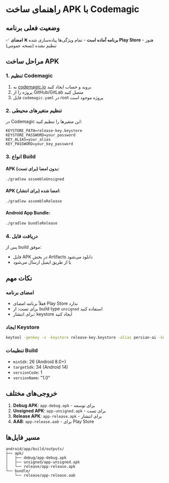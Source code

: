 # راهنمای ساخت APK با Codemagic

## وضعیت فعلی برنامه

✅ **برنامه آماده است** - تمام ویژگی‌ها پیاده‌سازی شده
❌ **امضای Play Store** - هنوز تنظیم نشده (نسخه عمومی)

## مراحل ساخت APK

### 1. تنظیم Codemagic

1. به [codemagic.io](https://codemagic.io) بروید و حساب ایجاد کنید
2. پروژه را از GitHub/GitLab متصل کنید
3. فایل `codemagic.yaml` در root پروژه موجود است

### 2. تنظیم متغیرهای محیطی

در Codemagic این متغیرها را تنظیم کنید:

```
KEYSTORE_PATH=release-key.keystore
KEYSTORE_PASSWORD=your_password
KEY_ALIAS=your_alias  
KEY_PASSWORD=your_key_password
```

### 3. انواع Build

#### APK بدون امضا (برای تست):
```bash
./gradlew assembleUnsigned
```

#### APK امضا شده (برای انتشار):
```bash  
./gradlew assembleRelease
```

#### Android App Bundle:
```bash
./gradlew bundleRelease
```

### 4. دریافت فایل

پس از build موفق:
- فایل APK در بخش Artifacts دانلود می‌شود
- یا از طریق ایمیل ارسال می‌شود

## نکات مهم

### امضای برنامه
- فعلاً برنامه امضای Play Store ندارد
- برای تست: از build type `unsigned` استفاده کنید
- برای انتشار: keystore ایجاد کنید

### ایجاد Keystore
```bash
keytool -genkey -v -keystore release-key.keystore -alias persian-ai -keyalg RSA -keysize 2048 -validity 10000
```

### تنظیمات Build
- `minSdk`: 26 (Android 8.0+)
- `targetSdk`: 34 (Android 14)
- `versionCode`: 1
- `versionName`: "1.0"

## خروجی‌های مختلف

1. **Debug APK**: `app-debug.apk` - برای توسعه
2. **Unsigned APK**: `app-unsigned.apk` - برای تست
3. **Release APK**: `app-release.apk` - برای انتشار
4. **AAB**: `app-release.aab` - برای Play Store

## مسیر فایل‌ها
```
android/app/build/outputs/
├── apk/
│   ├── debug/app-debug.apk
│   ├── unsigned/app-unsigned.apk
│   └── release/app-release.apk
└── bundle/
    └── release/app-release.aab
```
